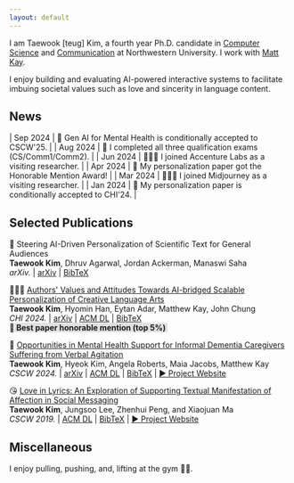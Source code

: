 ```yaml
---
layout: default
---
```


I am Taewook [teug] Kim, a fourth year Ph.D. candidate in <a href="https://www.mccormick.northwestern.edu/computer-science/" target="_blank">Computer Science</a> and <a href="https://communication.northwestern.edu/" target="_blank">Communication</a> at Northwestern University. I work with <a href="https://www.mjskay.com/" target="_blank">Matt Kay</a>.

I enjoy building and evaluating AI-powered interactive systems to facilitate imbuing societal values such as love and sincerity in language content.

## News

| Sep 2024  |  🥳 Gen AI for Mental Health is conditionally accepted to CSCW'25. |
| Aug 2024  |  🥳 I completed all three qualification exams (CS/Comm1/Comm2). |
| Jun 2024  |  👨🏻‍💻 I joined Accenture Labs as a visiting researcher. |
| Apr 2024  |  🏅 My personalization paper got the Honorable Mention Award! |
| Mar 2024  |  👨🏻‍💻 I joined Midjourney as a visiting researcher. |
| Jan 2024  |  🥳 My personalization paper is conditionally accepted to CHI'24. |


## Selected Publications

📖 <a>Steering AI-Driven Personalization of Scientific Text for General Audiences</a><br>
<b>Taewook Kim</b>, Dhruv Agarwal, Jordan Ackerman, Manaswi Saha<br>
<i>arXiv.</i> | <a href="" target="_blank">arXiv</a> | <a href="" target="_blank">BibTeX</a><br>

👨🏻‍🎨 <a href="../assets/CHI_AI-bridged CLA.pdf" target="_blank">Authors' Values and Attitudes Towards AI-bridged Scalable Personalization of Creative Language Arts</a><br>
<b>Taewook Kim</b>, Hyomin Han, Eytan Adar, Matthew Kay, John Chung<br>
<i>CHI 2024.</i> | <a href="https://arxiv.org/abs/2403.00439" target="_blank">arXiv</a> | <a href="https://doi.org/10.1145/3613904.3642529" target="_blank">ACM DL</a> | <a href="../assets/CHI_CLA_BibTex.txt" target="_blank">BibTeX</a><br>
🏅 <b style="background-color:#e0e0e0;"><span>&#8203;</span> Best paper honorable mention (top 5%) <span>&#8203;</span></b>

🤬 <a href="../assets/CSCW_Dementia.pdf" target="_blank">Opportunities in Mental Health Support for Informal Dementia Caregivers Suffering from Verbal Agitation</a><br>
<b>Taewook Kim</b>, Hyeok Kim, Angela Roberts, Maia Jacobs, Matthew Kay<br>
<i>CSCW 2024.</i> | <a href="https://arxiv.org/abs/2311.10912" target="_blank">arXiv</a> | <a href="https://dl.acm.org/doi/10.1145/3637381" target="_blank">ACM DL</a> | <a href="../assets/CSCW_Dementia_BibTex.txt" target="_blank">BibTeX</a> | <a href="./project_dementia.html" target="_blank">▶︎ Project Website</a>

😘 <a href="../assets/CSCW_Lily.pdf" target="_blank">Love in Lyrics: An Exploration of Supporting Textual Manifestation of Affection in Social Messaging</a><br>
<b>Taewook Kim</b>, Jungsoo Lee, Zhenhui Peng, and Xiaojuan Ma<br>
<i>CSCW 2019.</i> | <a href="https://doi.org/10.1145/3359181" target="_blank">ACM DL</a> | <a href="../assets/CSCW_Lily_BibTex.txt" target="_blank">BibTeX</a> | <a href="./project_lily.html" target="_blank">▶︎ Project Website</a>


## Miscellaneous

I enjoy pulling, pushing, and, lifting at the gym 🏋🏻.